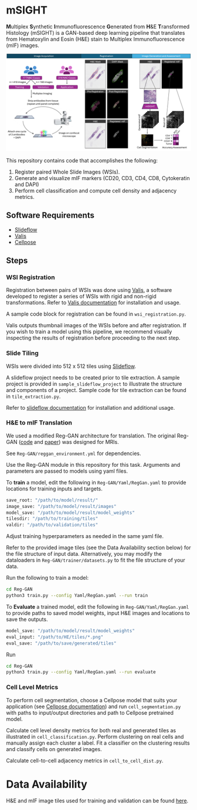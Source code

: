 # mSIGHT
<b>M</b>ultiplex <b>S</b>ynthetic <b>I</b>mmunofluorescence <b>G</b>enerated from <b>H</b>&amp;E <b>T</b>ransformed Histology (mSIGHT) is a GAN-based deep learning pipeline that translates from Hematoxylin and Eosin (H&E) stain to Multiplex Immunofluorescence (mIF) images.

![figure](./fig1.png)

This repository contains code that accomplishes the following:

1. Register paired Whole Slide Images (WSIs).
2. Generate and visualize mIF markers (CD20, CD3, CD4, CD8, Cytokeratin and DAPI)
3. Perform cell classification and compute cell density and adjacency metrics.


## Software Requirements

- [Slideflow](https://github.com/jamesdolezal/slideflow)
- [Valis](https://github.com/MathOnco/valis)
- [Cellpose](https://github.com/mouseland/cellpose)


## Steps

### WSI Registration
Registration between pairs of WSIs was done using [Valis](https://github.com/MathOnco/valis), a software developed to register a series of WSIs with rigid and non-rigid transformations. Refer to [Valis documentation](https://valis.readthedocs.io/en/latest/index.html) for installation and usage.

A sample code block for registration can be found in `wsi_registration.py`. 

Valis outputs thumbnail images of the WSIs before and after registration. If you wish to train a model using this pipeline, we recommend visually inspecting the results of registration before proceeding to the next step.

### Slide Tiling
WSIs were divided into 512 x 512 tiles using [Slideflow](https://github.com/jamesdolezal/slideflow). 

A slideflow project needs to be created prior to tile extraction. A sample project is provided in `sample_slideflow_project` to illustrate the structure and components of a project. Sample code for tile extraction can be found in `tile_extraction.py`.

Refer to [slideflow documentation](https://slideflow.dev) for installation and additional usage.

### H&E to mIF Translation
We used a modified Reg-GAN architecture for translation. The original Reg-GAN ([code](https://github.com/Kid-Liet/Reg-GAN) and [paper](https://arxiv.org/pdf/2110.06465)) was designed for MRIs.

See `Reg-GAN/reggan_environment.yml` for dependencies.

Use the Reg-GAN module in this repository for this task. Arguments and parameters are passed to models using yaml files.

To **train** a model, edit the following in `Reg-GAN/Yaml/RegGan.yaml` to provide locations for training inputs and targets. 

```bash
save_root: "/path/to/model/result/"
image_save: "/path/to/model/result/images"
model_save: "/path/to/model/result/model_weights"
tilesdir: "/path/to/training/tiles"
valdir: "/path/to/validation/tiles"
```

Adjust training hyperparameters as needed in the same yaml file. 

Refer to the provided image tiles (see the Data Availability section below) for the file structure of input data. Alternatively, you may modify the dataloaders in `Reg-GAN/trainer/datasets.py` to fit the file structure of your data.

Run the following to train a model:

```bash
cd Reg-GAN
python3 train.py --config Yaml/RegGan.yaml --run train
```

To **Evaluate** a trained model, edit the following in `Reg-GAN/Yaml/RegGan.yaml` to provide paths to saved model weights, input H&E images and locations to save the outputs.

```bash
model_save: "/path/to/model/result/model_weights"
eval_input: "/path/to/HE/tiles/*.png"
eval_save: "/path/to/save/generated/tiles"
```

Run
```bash
cd Reg-GAN
python3 train.py --config Yaml/RegGan.yaml --run evaluate
```

### Cell Level Metrics
To perform cell segmentation, choose a Cellpose model that suits your application (see [Cellpose documentation](https://cellpose.readthedocs.io/en/latest/)) and run `cell_segmentation.py` with paths to input/output directories and path to Cellpose pretrained model. 

Calculate cell level density metrics for both real and generated tiles as illustrated in  `cell_classification.py`. Perform clustering on real cells and manually assign each cluster a label. Fit a classifier on the clustering results and classify cells on generated images.

Calculate cell-to-cell adjacency metrics in `cell_to_cell_dist.py`.

# Data Availability
H&E and mIF image tiles used for training and validation can be found [here](https://zenodo.org/records/13124223).
